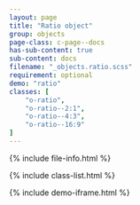 ```yaml
---
layout: page
title: "Ratio object"
group: objects
page-class: c-page--docs
has-sub-content: true
sub-content: docs
filename: "_objects.ratio.scss"
requirement: optional
demo: "ratio"
classes: [
    "o-ratio",
    "o-ratio--2:1",
    "o-ratio--4:3",
    "o-ratio--16:9"
]
---
```


{% include file-info.html %}

{% include class-list.html %}



{% include demo-iframe.html %}
